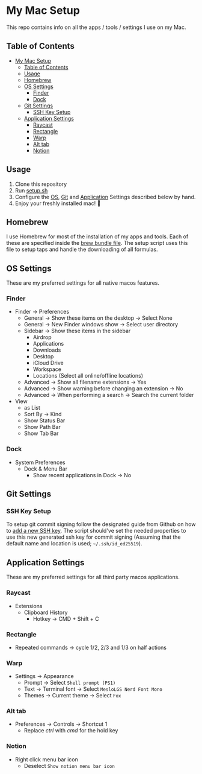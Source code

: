 # My Mac Setup

This repo contains info on all the apps / tools / settings I use on my Mac.

## Table of Contents

- [My Mac Setup](#my-mac-setup)
  - [Table of Contents](#table-of-contents)
  - [Usage](#usage)
  - [Homebrew](#homebrew)
  - [OS Settings](#os-settings)
    - [Finder](#finder)
    - [Dock](#dock)
  - [Git Settings](#git-settings)
    - [SSH Key Setup](#ssh-key-setup)
  - [Application Settings](#application-settings)
    - [Raycast](#raycast)
    - [Rectangle](#rectangle)
    - [Warp](#warp)
    - [Alt tab](#alt-tab)
    - [Notion](#notion)

## Usage

1. Clone this repository
2. Run [setup.sh](./setup.sh)
3. Configure the [OS](#os-settings), [Git](#git-settings) and [Application](#application-settings) Settings described below by hand.
4. Enjoy your freshly installed mac! :tada:

## Homebrew

I use Homebrew for most of the installation of my apps and tools. Each of these are specified inside the [brew bundle file](./Brewfile). The setup script uses this file to setup taps and handle the downloading of all formulas.

## OS Settings

These are my preferred settings for all native macos features.

### Finder

- Finder -> Preferences
  - General -> Show these items on the desktop -> Select None
  - General -> New Finder windows show -> Select user directory
  - Sidebar -> Show these items in the sidebar
    - Airdrop
    - Applications
    - Downloads
    - Desktop
    - iCloud Drive
    - Workspace
    - Locations (Select all online/offline locations)
  - Advanced -> Show all filename extensions -> Yes
  - Advanced -> Show warning before changing an extension -> No
  - Advanced -> When performing a search -> Search the current folder
- View
  - as List
  - Sort By -> Kind
  - Show Status Bar
  - Show Path Bar
  - Show Tab Bar

### Dock

- System Preferences
  - Dock & Menu Bar
    - Show recent applications in Dock -> No

## Git Settings

### SSH Key Setup

To setup git commit signing follow the designated guide from Github on how to [add a new SSH key](https://docs.github.com/en/authentication/connecting-to-github-with-ssh/adding-a-new-ssh-key-to-your-github-accountn). The script should've set the needed properties to use this new generated ssh key for commit signing (Assuming that the default name and location is used; `~/.ssh/id_ed25519`).

## Application Settings

These are my preferred settings for all third party macos applications.

### Raycast

- Extensions
  - Clipboard History
    - Hotkey -> CMD + Shift + C

### Rectangle

- Repeated commands -> cycle 1/2, 2/3 and 1/3 on half actions

### Warp

- Settings -> Appearance
  - Prompt -> Select `Shell prompt (PS1)`
  - Text -> Terminal font -> Select `MesloLGS Nerd Font Mono`
  - Themes -> Current theme -> Select `Fox`

### Alt tab

- Preferences -> Controls -> Shortcut 1
  - Replace _ctrl_ with _cmd_ for the hold key

### Notion

- Right click menu bar icon
  - Deselect `Show notion menu bar icon`
